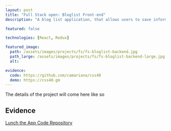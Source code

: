 ```yaml
---
layout: post
title: "Full Stack open: Bloglist Front-end"
description: "A blog list application, that allows users to save information about interesting blogs they have stumbled across on the internet"

featured: false

technologies: [React, Redux]

featured_image:
  path: /assets/images/projects/fs/fs-bloglist-backend.jpg
  path_large: /assets/images/projects/fs/fs-bloglist-backend-large.jpg
  alt: 

evidence:
  code: https://github.com/camariana/css40
  demo: https://css40.gm
---
```


The details of the project will come here like so

<h2>
  Evidence
</h2>

<div class="ut-dp-inline ut-gap-top-size-small">
  <a href="{{ page.evidence.demo }}" class="cp-button cp-button--secondary">
    Lunch the App
  </a>
  <a href="{{ page.evidence.code }}" class="cp-button cp-button--secondary">
    Code Repository
  </a>
</div>